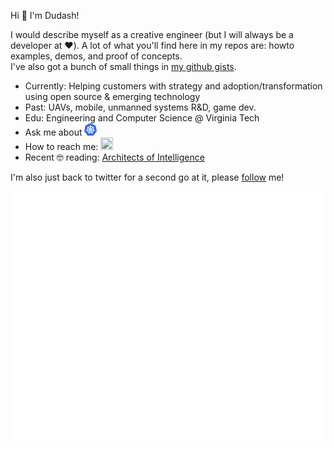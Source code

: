 Hi 👋 I'm Dudash!

I would describe myself as a creative engineer (but I will always be a developer at :heart:). A lot of what you'll find here in my repos are: howto examples, demos, and proof of concepts.<br/>
I've also got a bunch of small things in [my github gists](https://gist.github.com/dudash).

- Currently: Helping customers with strategy and adoption/transformation using open source & emerging technology
- Past: UAVs, mobile, unmanned systems R&D, game dev.
- Edu: Engineering and Computer Science @ Virginia Tech 
- Ask me about <img src="https://raw.githubusercontent.com/kubernetes/kubernetes/master/logo/logo.svg" width="20" height="20">
- How to reach me: <a href="https://twitter.com/dudashtweets"><img src="https://upload.wikimedia.org/wikipedia/en/9/9f/Twitter_bird_logo_2012.svg" width="20" height="20"></a>
- Recent 🤓 reading: [Architects of Intelligence](https://www.goodreads.com/book/show/41998128-architects-of-intelligence)

I'm also just back to twitter for a second go at it, please [follow](https://twitter.com/dudashtweets) me!

![dudashmetrics](https://raw.githubusercontent.com/dudash/dudash/main/github-metrics.svg)

<!--
Here are some ideas to get you started:
- 🔭 I’m currently working on ...
- 🌱 I’m currently learning ...
- 👯 I’m looking to collaborate on ...
- 🤔 I’m looking for help with ...
- 💬 Ask me about ...
- 📫 How to reach me: [![Twitter](https://img.shields.io/twitter/follow/dudashtweets.svg?style=social&label=@dudashtweets)](https://twitter.com/dudashtweets)  
- 😄 Pronouns: ...
- ⚡ Fun fact: ...
-->
